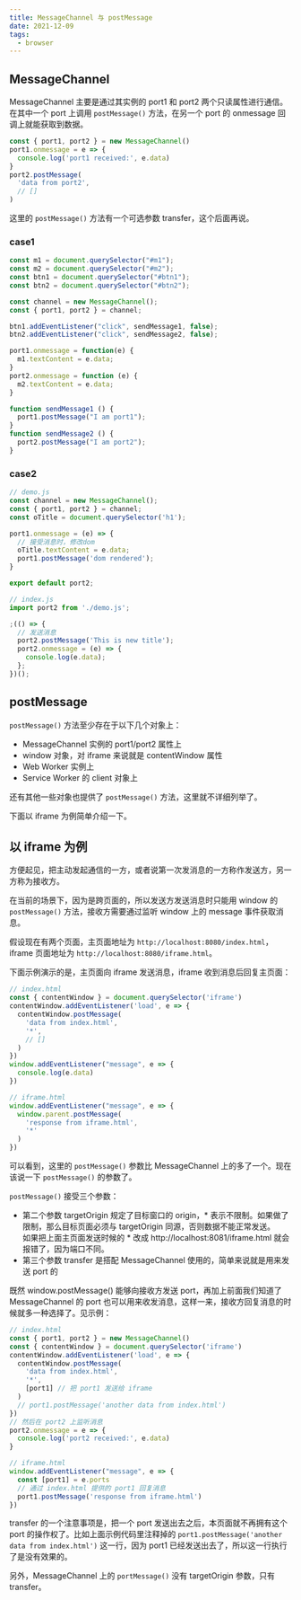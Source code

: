 ```yaml
---
title: MessageChannel 与 postMessage
date: 2021-12-09
tags:
  - browser
---
```


## MessageChannel

MessageChannel 主要是通过其实例的 port1 和 port2 两个只读属性进行通信。在其中一个 port 上调用 `postMessage()` 方法，在另一个 port 的 onmessage 回调上就能获取到数据。

```js
const { port1, port2 } = new MessageChannel()
port1.onmessage = e => {
  console.log('port1 received:', e.data)
}
port2.postMessage(
  'data from port2',
  // []
)
```

这里的 `postMessage()` 方法有一个可选参数 transfer，这个后面再说。

### case1

```js
const m1 = document.querySelector("#m1");
const m2 = document.querySelector("#m2");
const btn1 = document.querySelector("#btn1");
const btn2 = document.querySelector("#btn2");

const channel = new MessageChannel();
const { port1, port2 } = channel;

btn1.addEventListener("click", sendMessage1, false);
btn2.addEventListener("click", sendMessage2, false);

port1.onmessage = function(e) {
  m1.textContent = e.data;
}
port2.onmessage = function (e) {
  m2.textContent = e.data;
}

function sendMessage1 () {
  port1.postMessage("I am port1");
}
function sendMessage2 () {
  port2.postMessage("I am port2");
}
```

### case2

```js
// demo.js
const channel = new MessageChannel();
const { port1, port2 } = channel;
const oTitle = document.querySelector('h1');

port1.onmessage = (e) => {
  // 接受消息时，修改dom
  oTitle.textContent = e.data;
  port1.postMessage('dom rendered');
}

export default port2;
```

```js
// index.js
import port2 from './demo.js';

;(() => {
  // 发送消息
  port2.postMessage('This is new title');
  port2.onmessage = (e) => {
    console.log(e.data);
  };
})();
```

## postMessage
`postMessage()` 方法至少存在于以下几个对象上：

- MessageChannel 实例的 port1/port2 属性上
- window 对象，对 iframe 来说就是 contentWindow 属性
- Web Worker 实例上
- Service Worker 的 client 对象上

还有其他一些对象也提供了 `postMessage()` 方法，这里就不详细列举了。

下面以 iframe 为例简单介绍一下。

## 以 iframe 为例

方便起见，把主动发起通信的一方，或者说第一次发消息的一方称作发送方，另一方称为接收方。

在当前的场景下，因为是跨页面的，所以发送方发送消息时只能用 window 的 `postMessage()` 方法，接收方需要通过监听 window 上的 message 事件获取消息。

假设现在有两个页面，主页面地址为 `http://localhost:8080/index.html`，iframe 页面地址为 `http://localhost:8080/iframe.html`。

下面示例演示的是，主页面向 iframe 发送消息，iframe 收到消息后回复主页面：

```js
// index.html
const { contentWindow } = document.querySelector('iframe')
contentWindow.addEventListener('load', e => {
  contentWindow.postMessage(
    'data from index.html',
    '*',
    // []
  )
})
window.addEventListener("message", e => {
  console.log(e.data)
})

// iframe.html
window.addEventListener("message", e => {
  window.parent.postMessage(
    'response from iframe.html',
    '*'
  )
})
```

可以看到，这里的 `postMessage()` 参数比 MessageChannel 上的多了一个。现在该说一下 `postMessage()` 的参数了。

`postMessage()` 接受三个参数：

- 第二个参数 targetOrigin 规定了目标窗口的 origin，* 表示不限制。如果做了限制，那么目标页面必须与 targetOrigin 同源，否则数据不能正常发送。\
  如果把上面主页面发送时候的 * 改成 http://localhost:8081/iframe.html 就会报错了，因为端口不同。
- 第三个参数 transfer 是搭配 MessageChannel 使用的，简单来说就是用来发送 port 的

既然 window.postMessage() 能够向接收方发送 port，再加上前面我们知道了 MessageChannel 的 port 也可以用来收发消息，这样一来，接收方回复消息的时候就多一种选择了。见示例：

```js
// index.html
const { port1, port2 } = new MessageChannel()
const { contentWindow } = document.querySelector('iframe')
contentWindow.addEventListener('load', e => {
  contentWindow.postMessage(
    'data from index.html',
    '*',
    [port1] // 把 port1 发送给 iframe
  )
  // port1.postMessage('another data from index.html')
})
// 然后在 port2 上监听消息
port2.onmessage = e => {
  console.log('port2 received:', e.data)
}

// iframe.html
window.addEventListener("message", e => {
  const [port1] = e.ports
  // 通过 index.html 提供的 port1 回复消息
  port1.postMessage('response from iframe.html')
})
```

transfer 的一个注意事项是，把一个 port 发送出去之后，本页面就不再拥有这个 port 的操作权了。比如上面示例代码里注释掉的 `port1.postMessage('another data from index.html')` 这一行，因为 port1 已经发送出去了，所以这一行执行了是没有效果的。

另外，MessageChannel 上的 `portMessage()` 没有 targetOrigin 参数，只有 transfer。
